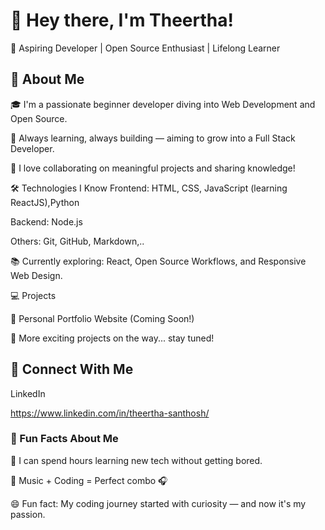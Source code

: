 # 👋 Hey there, I'm Theertha!

🌟 Aspiring Developer | Open Source Enthusiast | Lifelong Learner

## 📖 About Me
🎓 I'm a passionate beginner developer diving into Web Development and Open Source.

🌱 Always learning, always building — aiming to grow into a Full Stack Developer.

🤝 I love collaborating on meaningful projects and sharing knowledge!

🛠️ Technologies I Know
Frontend: HTML, CSS, JavaScript (learning ReactJS),Python

Backend: Node.js

Others: Git, GitHub, Markdown,..

📚 Currently exploring: React, Open Source Workflows, and Responsive Web Design.

💻 Projects

🌟 Personal Portfolio Website (Coming Soon!)

🎯 More exciting projects on the way... stay tuned!

## 🔗 Connect With Me

LinkedIn

https://www.linkedin.com/in/theertha-santhosh/


### 🎉 Fun Facts About Me

🧠 I can spend hours learning new tech without getting bored.

🎵 Music + Coding = Perfect combo 🎧

😄 Fun fact: My coding journey started with curiosity — and now it's my passion.
